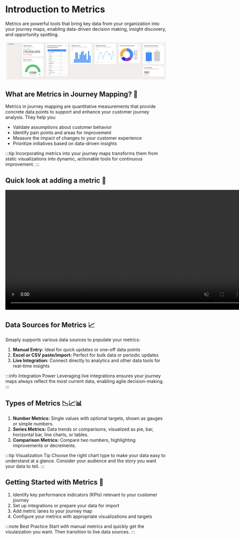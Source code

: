 # Introduction to Metrics

Metrics are powerful tools that bring key data from your organization into your journey maps, enabling data-driven decision making, insight discovery, and opportunity spotting.

![Metrics example lane](data_lane.jpg)

## What are Metrics in Journey Mapping? 🤔

Metrics in journey mapping are quantitative measurements that provide concrete data points to support and enhance your customer journey analysis. They help you:

- Validate assumptions about customer behavior
- Identify pain points and areas for improvement
- Measure the impact of changes to your customer experience
- Prioritize initiatives based on data-driven insights

:::tip
Incorporating metrics into your journey maps transforms them from static visualizations into dynamic, actionable tools for continuous improvement.
:::

## Quick look at adding a metric 👀

<video src="/smaply-knowledge/videos/metrics/add_a_manual_metric_card.mp4" autoPlay loop muted width="750px"></video>

## Data Sources for Metrics 📈

Smaply supports various data sources to populate your metrics:

1. **Manual Entry:** Ideal for quick updates or one-off data points
2. **Excel or CSV paste/import:** Perfect for bulk data or periodic updates
3. **Live Integration:** Connect directly to analytics and other data tools for real-time insights

:::info Integration Power
Leveraging live integrations ensures your journey maps always reflect the most current data, enabling agile decision-making.
:::

## Types of Metrics 📉📈📊

1. **Number Metrics:** Single values with optional targets, shown as gauges or simple numbers.
2. **Series Metrics:** Data trends or comparisons, visualized as pie, bar, horizontal bar, line charts, or tables.
3. **Comparison Metrics:** Compare two numbers, highlighting improvements or decrements.


:::tip Visualization Tip
Choose the right chart type to make your data easy to understand at a glance. Consider your audience and the story you want your data to tell.
:::

## Getting Started with Metrics 🚀

1. Identify key performance indicators (KPIs) relevant to your customer journey
2. Set up integrations or prepare your data for import
3. Add metric lanes to your journey map
4. Configure your metrics with appropriate visualizations and targets



:::note Best Practice
Start with manual metrics and quickly get the visulaization you want. Then transition to live data sources.
:::



